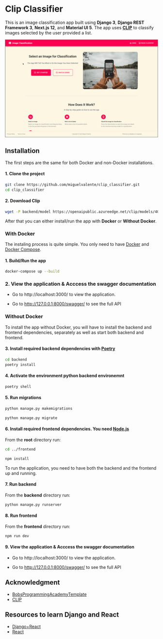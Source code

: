 # Clip Classifier

This is an image classification app built using **Django 3**, **Django REST Framework 3**, **Next.js 12**, and **Material UI 5**. The app uses **[CLIP](https://github.com/openai/CLIP)** to classify images selected by the user provided a list.

![plot](https://github.com/miguelvalente/clip_classifier/blob/master/frontend/public/images/clip_classifier.png?raw=true)



## Installation

The first steps are the same for both Docker and non-Docker installations.

#### 1. Clone the project 

```bash
git clone https://github.com/miguelvalente/clip_classifier.git
cd clip_classifier
```

#### 2. Download Clip

```bash
wget -P backend/model https://openaipublic.azureedge.net/clip/models/40d365715913c9da98579312b702a82c18be219cc2a73407c4526f58eba950af/ViT-B-32.pt
```
After that you can either install/run the app with **Docker** or **Without Docker**.

### With Docker

The instaling process is quite simple. You only need to have [Docker](https://docs.docker.com/get-docker/) and [Docker Compose](https://docs.docker.com/compose/install/). 

#### 1. Build/Run the app

```bash
docker-compose up --build
```

### 2. View the application & Acccess the swagger documentation

- Go to http://localhost:3000/ to view the application.

- Go to http://127.0.0.1:8000/swagger/ to see the full API

### Without Docker

To install the app without Docker, you will have to install the backend and frontend dependencies, separately as well as start both backend and frontend. 

#### 3. Install required backend dependencies with [Poetry](https://python-poetry.org/docs/)
```bash
cd backend
poetry install
```

#### 4.  Activate the environment python backend environemnt

```bash
poetry shell
```

#### 5. Run migrations

```bash
python manage.py makemigrations
```
```bash
python manage.py migrate
```

#### 6. Install required frontend dependencies. You need [Node.js](https://docs.npmjs.com/downloading-and-installing-node-js-and-npm)

From the **root** directory run:

```bash
cd ../frontend
```
```bash
npm install
```

To run the application, you need to have both the backend and the frontend up and running.

#### 7. Run backend

From the **backend** directory run:

```bash
python manage.py runserver
```

#### 8. Run frontend

From the **frontend** directory run:

```bash
npm run dev
```

#### 9. View the application & Acccess the swagger documentation

- Go to http://localhost:3000/ to view the application.

- Go to http://127.0.0.1:8000/swagger/ to see the full API

## Acknowledgment

- [BobsProgrammingAcademyTemplate](https://github.com/BobsProgrammingAcademy/image-classification)
- [CLIP](https://github.com/openai/CLIP)

## Resources to learn Django and React

- [Django+React](https://www.youtube.com/watch?v=tYKRAXIio28)
- [React](https://www.youtube.com/watch?v=6fM3ueN9nYM)
